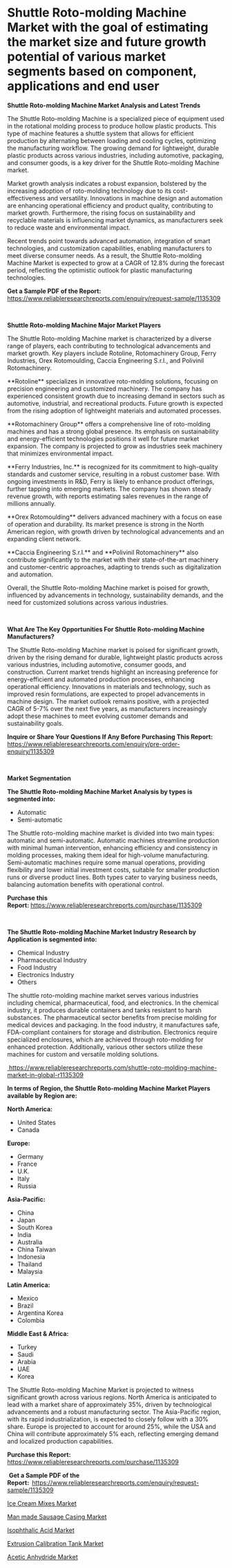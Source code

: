 <p><h1>Shuttle Roto-molding Machine Market with the goal of estimating the market size and future growth potential of various market segments based on component, applications and end user</h1></p><p><strong>Shuttle Roto-molding Machine Market Analysis and Latest Trends</strong></p>
<p><p>The Shuttle Roto-molding Machine is a specialized piece of equipment used in the rotational molding process to produce hollow plastic products. This type of machine features a shuttle system that allows for efficient production by alternating between loading and cooling cycles, optimizing the manufacturing workflow. The growing demand for lightweight, durable plastic products across various industries, including automotive, packaging, and consumer goods, is a key driver for the Shuttle Roto-molding Machine market.</p><p>Market growth analysis indicates a robust expansion, bolstered by the increasing adoption of roto-molding technology due to its cost-effectiveness and versatility. Innovations in machine design and automation are enhancing operational efficiency and product quality, contributing to market growth. Furthermore, the rising focus on sustainability and recyclable materials is influencing market dynamics, as manufacturers seek to reduce waste and environmental impact.</p><p>Recent trends point towards advanced automation, integration of smart technologies, and customization capabilities, enabling manufacturers to meet diverse consumer needs. As a result, the Shuttle Roto-molding Machine Market is expected to grow at a CAGR of 12.8% during the forecast period, reflecting the optimistic outlook for plastic manufacturing technologies.</p></p>
<p><strong>Get a Sample PDF of the Report:&nbsp;</strong> <a href="https://www.reliableresearchreports.com/enquiry/request-sample/1135309?utm_campaign=116&utm_medium=2&utm_source=Github&utm_content=ia&utm_term=09102024&utm_id=shuttle-roto-molding-machine">https://www.reliableresearchreports.com/enquiry/request-sample/1135309</a></p>
<p>&nbsp;</p>
<p><strong>Shuttle Roto-molding Machine Major Market Players</strong></p>
<p><p>The Shuttle Roto-molding Machine market is characterized by a diverse range of players, each contributing to technological advancements and market growth. Key players include Rotoline, Rotomachinery Group, Ferry Industries, Orex Rotomoulding, Caccia Engineering S.r.l., and Polivinil Rotomachinery.</p><p>**Rotoline** specializes in innovative roto-molding solutions, focusing on precision engineering and customized machinery. The company has experienced consistent growth due to increasing demand in sectors such as automotive, industrial, and recreational products. Future growth is expected from the rising adoption of lightweight materials and automated processes.</p><p>**Rotomachinery Group** offers a comprehensive line of roto-molding machines and has a strong global presence. Its emphasis on sustainability and energy-efficient technologies positions it well for future market expansion. The company is projected to grow as industries seek machinery that minimizes environmental impact.</p><p>**Ferry Industries, Inc.** is recognized for its commitment to high-quality standards and customer service, resulting in a robust customer base. With ongoing investments in R&D, Ferry is likely to enhance product offerings, further tapping into emerging markets. The company has shown steady revenue growth, with reports estimating sales revenues in the range of millions annually.</p><p>**Orex Rotomoulding** delivers advanced machinery with a focus on ease of operation and durability. Its market presence is strong in the North American region, with growth driven by technological advancements and an expanding client network.</p><p>**Caccia Engineering S.r.l.** and **Polivinil Rotomachinery** also contribute significantly to the market with their state-of-the-art machinery and customer-centric approaches, adapting to trends such as digitalization and automation.</p><p>Overall, the Shuttle Roto-molding Machine market is poised for growth, influenced by advancements in technology, sustainability demands, and the need for customized solutions across various industries.</p></p>
<p>&nbsp;</p>
<p><strong>What Are The Key Opportunities For Shuttle Roto-molding Machine Manufacturers?</strong></p>
<p><p>The Shuttle Roto-molding Machine market is poised for significant growth, driven by the rising demand for durable, lightweight plastic products across various industries, including automotive, consumer goods, and construction. Current market trends highlight an increasing preference for energy-efficient and automated production processes, enhancing operational efficiency. Innovations in materials and technology, such as improved resin formulations, are expected to propel advancements in machine design. The market outlook remains positive, with a projected CAGR of 5-7% over the next five years, as manufacturers increasingly adopt these machines to meet evolving customer demands and sustainability goals.</p></p>
<p><strong>Inquire or Share Your Questions If Any Before Purchasing This Report:</strong> <a href="https://www.reliableresearchreports.com/enquiry/pre-order-enquiry/1135309?utm_campaign=116&utm_medium=2&utm_source=Github&utm_content=ia&utm_term=09102024&utm_id=shuttle-roto-molding-machine">https://www.reliableresearchreports.com/enquiry/pre-order-enquiry/1135309</a></p>
<p>&nbsp;</p>
<p><strong>Market Segmentation</strong></p>
<p><strong>The Shuttle Roto-molding Machine Market Analysis by types is segmented into:</strong></p>
<p><ul><li>Automatic</li><li>Semi-automatic</li></ul></p>
<p><p>The Shuttle roto-molding machine market is divided into two main types: automatic and semi-automatic. Automatic machines streamline production with minimal human intervention, enhancing efficiency and consistency in molding processes, making them ideal for high-volume manufacturing. Semi-automatic machines require some manual operations, providing flexibility and lower initial investment costs, suitable for smaller production runs or diverse product lines. Both types cater to varying business needs, balancing automation benefits with operational control.</p></p>
<p><strong>Purchase this Report:&nbsp;</strong><a href="https://www.reliableresearchreports.com/purchase/1135309?utm_campaign=116&utm_medium=2&utm_source=Github&utm_content=ia&utm_term=09102024&utm_id=shuttle-roto-molding-machine">https://www.reliableresearchreports.com/purchase/1135309</a></p>
<p>&nbsp;</p>
<p><strong>The Shuttle Roto-molding Machine Market Industry Research by Application is segmented into:</strong></p>
<p><ul><li>Chemical Industry</li><li>Pharmaceutical Industry</li><li>Food Industry</li><li>Electronics Industry</li><li>Others</li></ul></p>
<p><p>The shuttle roto-molding machine market serves various industries including chemical, pharmaceutical, food, and electronics. In the chemical industry, it produces durable containers and tanks resistant to harsh substances. The pharmaceutical sector benefits from precise molding for medical devices and packaging. In the food industry, it manufactures safe, FDA-compliant containers for storage and distribution. Electronics require specialized enclosures, which are achieved through roto-molding for enhanced protection. Additionally, various other sectors utilize these machines for custom and versatile molding solutions.</p></p>
<p><a href="https://www.reliableresearchreports.com/shuttle-roto-molding-machine-market-in-global-r1135309?utm_campaign=116&utm_medium=2&utm_source=Github&utm_content=ia&utm_term=09102024&utm_id=shuttle-roto-molding-machine">&nbsp;https://www.reliableresearchreports.com/shuttle-roto-molding-machine-market-in-global-r1135309</a></p>
<p><strong>In terms of Region, the Shuttle Roto-molding Machine Market Players available by Region are:</strong></p>
<p>
    <p> <strong> North America: </strong>
        <ul>
            <li>United States</li>
            <li>Canada</li>
        </ul>
        </p> 
    <p> <strong> Europe: </strong>
        <ul>
            <li>Germany</li>
            <li>France</li>
            <li>U.K.</li>
            <li>Italy</li>
            <li>Russia</li>
        </ul>
        </p> 
    <p> <strong> Asia-Pacific: </strong>
        <ul>
            <li>China</li>
            <li>Japan</li>
            <li>South Korea</li>
            <li>India</li>
            <li>Australia</li>
            <li>China Taiwan</li>
            <li>Indonesia</li>
            <li>Thailand</li>
            <li>Malaysia</li>
        </ul>
        </p> 
    <p> <strong> Latin America: </strong>
        <ul>
            <li>Mexico</li>
            <li>Brazil</li>
            <li>Argentina Korea</li>
            <li>Colombia</li>
        </ul>
        </p> 
    <p> <strong> Middle East & Africa: </strong>
        <ul>
            <li>Turkey</li>
            <li>Saudi</li>
            <li>Arabia</li>
            <li>UAE</li>
            <li>Korea</li>
        </ul>
    </p>
    </p>
<p><p>The Shuttle Roto-molding Machine Market is projected to witness significant growth across various regions. North America is anticipated to lead with a market share of approximately 35%, driven by technological advancements and a robust manufacturing sector. The Asia-Pacific region, with its rapid industrialization, is expected to closely follow with a 30% share. Europe is projected to account for around 25%, while the USA and China will contribute approximately 5% each, reflecting emerging demand and localized production capabilities.</p></p>
<p><strong>Purchase this Report: </strong><a href="https://www.reliableresearchreports.com/purchase/1135309?utm_campaign=116&utm_medium=2&utm_source=Github&utm_content=ia&utm_term=09102024&utm_id=shuttle-roto-molding-machine">https://www.reliableresearchreports.com/purchase/1135309</a></p>
<p>&nbsp;<strong>Get a Sample PDF of the Report:&nbsp;&nbsp;</strong><a href="https://www.reliableresearchreports.com/enquiry/request-sample/1135309?utm_campaign=116&utm_medium=2&utm_source=Github&utm_content=ia&utm_term=09102024&utm_id=shuttle-roto-molding-machine">https://www.reliableresearchreports.com/enquiry/request-sample/1135309</a></p>
<p><strong></strong></p>
<p><p><a href="https://issuu.com/reportprime-2/docs/ice-cream-mixes-market-size-2030.pp_df607b9d2ae3d4?utm_campaign=116&utm_medium=2&utm_source=Github&utm_content=ia&utm_term=09102024&utm_id=shuttle-roto-molding-machine">Ice Cream Mixes Market</a></p><p><a href="https://issuu.com/reportprime-2/docs/man-made-sausage-casing-market-size_117e49fbba1dcd?utm_campaign=116&utm_medium=2&utm_source=Github&utm_content=ia&utm_term=09102024&utm_id=shuttle-roto-molding-machine">Man made Sausage Casing Market</a></p><p><a href="https://www.linkedin.com/pulse/isophthalic-acid-market-size-growth-trends-statistics-forecasts-hmfnf?utm_campaign=116&utm_medium=2&utm_source=Github&utm_content=ia&utm_term=09102024&utm_id=shuttle-roto-molding-machine">Isophthalic Acid Market</a></p><p><a href="https://github.com/joetteconverwb/Market-Research-Report-List-1/blob/main/extrusion-calibration-tank-market.md?utm_campaign=116&utm_medium=2&utm_source=Github&utm_content=ia&utm_term=09102024&utm_id=shuttle-roto-molding-machine">Extrusion Calibration Tank Market</a></p><p><a href="https://www.linkedin.com/pulse/insights-acetic-anhydride-market-size-which-expanding-8-cagr-from-j5mgf?utm_campaign=116&utm_medium=2&utm_source=Github&utm_content=ia&utm_term=09102024&utm_id=shuttle-roto-molding-machine">Acetic Anhydride Market</a></p></p>